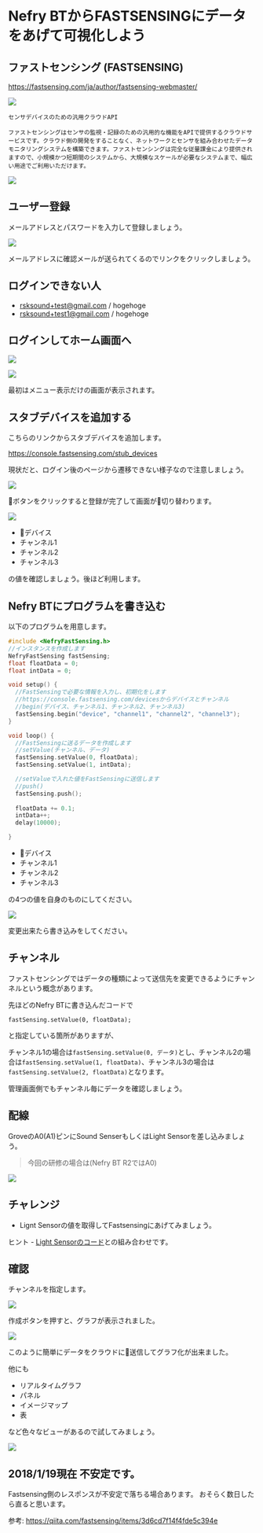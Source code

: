 # Nefry BTからFASTSENSINGにデータをあげて可視化しよう

## ファストセンシング (FASTSENSING)

https://fastsensing.com/ja/author/fastsensing-webmaster/

![](https://i.gyazo.com/4b29f568d0a0ed215d8f89816710f779.png)

```
センサデバイスのための汎用クラウドAPI

ファストセンシングはセンサの監視・記録のための汎用的な機能をAPIで提供するクラウドサービスです。クラウド側の開発をすることなく、ネットワークとセンサを組み合わせたデータモニタリングシステムを構築できます。ファストセンシングは完全な従量課金により提供されますので、小規模かつ短期間のシステムから、大規模なスケールが必要なシステムまで、幅広い用途でご利用いただけます。
```

![](https://i.gyazo.com/137b247b9ac08086ecf4a1b735dbcff8.png)

## ユーザー登録

メールアドレスとパスワードを入力して登録しましょう。

![](https://i.gyazo.com/192210aa46f1f577172b4779d1702a94.png)

メールアドレスに確認メールが送られてくるのでリンクをクリックしましょう。

## ログインできない人

* rsksound+test@gmail.com / hogehoge
* rsksound+test1@gmail.com / hogehoge

## ログインしてホーム画面へ

![](https://i.gyazo.com/bfbc485167fa3000963bf6b67e36285e.png)

![](https://i.gyazo.com/25ee2ea61ec62743e4fe433dc0d5cbbd.png)

最初はメニュー表示だけの画面が表示されます。

## スタブデバイスを追加する

こちらのリンクからスタブデバイスを追加します。

https://console.fastsensing.com/stub_devices

現状だと、ログイン後のページから遷移できない様子なので注意しましょう。

![](https://i.gyazo.com/249cd591feb954309a14bf55e2e00e03.png)

ボタンをクリックすると登録が完了して画面が切り替わります。

![](https://i.gyazo.com/32400e4cd249c3ac08da0ac59285dd4f.png)

* デバイス
* チャンネル1
* チャンネル2
* チャンネル3

の値を確認しましょう。後ほど利用します。

## Nefry BTにプログラムを書き込む

以下のプログラムを用意します。

```4.2.ino
#include <NefryFastSensing.h>
//インスタンスを作成します
NefryFastSensing fastSensing;
float floatData = 0;
float intData = 0;

void setup() {
  //FastSensingで必要な情報を入力し、初期化をします
  //https://console.fastsensing.com/devicesからデバイスとチャンネル
  //begin(デバイス、チャンネル1、チャンネル2、チャンネル3)
  fastSensing.begin("device", "channel1", "channel2", "channel3");
}

void loop() {
  //FastSensingに送るデータを作成します
  //setValue(チャンネル、データ)
  fastSensing.setValue(0, floatData);
  fastSensing.setValue(1, intData);

  //setValueで入れた値をFastSensingに送信します
  //push()
  fastSensing.push();
  
  floatData += 0.1;
  intData++;
  delay(10000);

}
```

* デバイス
* チャンネル1
* チャンネル2
* チャンネル3

の4つの値を自身のものにしてください。

![](https://i.gyazo.com/cd691d180b850257d3a2514f74f77643.png)

変更出来たら書き込みをしてください。

## チャンネル

ファストセンシングではデータの種類によって送信先を変更できるようにチャンネルという概念があります。

先ほどのNefry BTに書き込んだコードで

```
fastSensing.setValue(0, floatData);
```

と指定している箇所がありますが、

チャンネル1の場合は`fastSensing.setValue(0, データ)`とし、チャンネル2の場合は`fastSensing.setValue(1, floatData)`、チャンネル3の場合は`fastSensing.setValue(2, floatData)`となります。

管理画面側でもチャンネル毎にデータを確認しましょう。

## 配線

GroveのA0(A1)ピンにSound SenserもしくはLight Sensorを差し込みましょう。

> 今回の研修の場合は(Nefry BT R2ではA0)

![](https://i.gyazo.com/c67a34a72d8b01b1f3b6b2797c08737d.jpg)

## チャレンジ

- Lignt Sensorの値を取得してFastsensingにあげてみましょう。

ヒント - [Light Sensorのコード](https://github.com/n0bisuke/20180307_tokyo/blob/master/step3_sensor/3.1_light_sensor/3.1_light_sensor.ino)との組み合わせです。

## 確認

チャンネルを指定します。

![](https://i.gyazo.com/a36962a2ff2dfc8138613b65123fae50.png)

作成ボタンを押すと、グラフが表示されました。

![](https://i.gyazo.com/f57d655a1aa487951b31b202f0fa0310.png)

このように簡単にデータをクラウドに送信してグラフ化が出来ました。

他にも

* リアルタイムグラフ
* パネル
* イメージマップ
* 表

など色々なビューがあるので試してみましょう。

![](https://i.gyazo.com/0055cb1c1d1526e1aced563a36b4dfca.png)

## 2018/1/19現在 不安定です。

Fastsensing側のレスポンスが不安定で落ちる場合あります。
おそらく数日したら直ると思います。

参考: https://qiita.com/fastsensing/items/3d6cd7f14f4fde5c394e